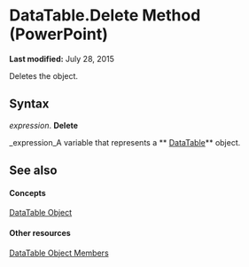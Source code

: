 
# DataTable.Delete Method (PowerPoint)

 **Last modified:** July 28, 2015

Deletes the object.

## Syntax

 _expression_. **Delete**

 _expression_A variable that represents a  ** [DataTable](eaa7cdda-e374-7d19-47a6-87e4458fc244.md)** object.


## See also


#### Concepts


 [DataTable Object](eaa7cdda-e374-7d19-47a6-87e4458fc244.md)
#### Other resources


 [DataTable Object Members](c1b37a05-3877-40b4-c179-6ce11d34745f.md)
